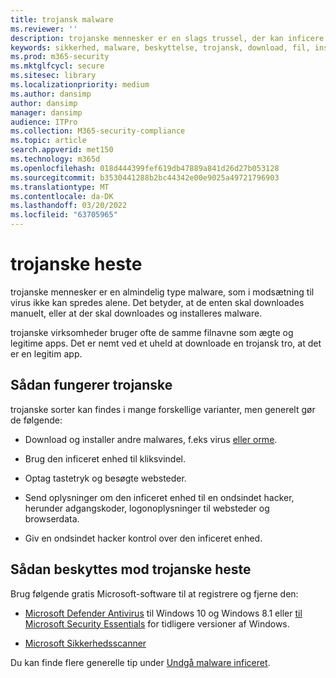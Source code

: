 ```yaml
---
title: trojansk malware
ms.reviewer: ''
description: trojanske mennesker er en slags trussel, der kan inficere din enhed. På denne side kan du se, hvad de er, og hvordan du kan fjerne dem.
keywords: sikkerhed, malware, beskyttelse, trojansk, download, fil, instruktion, trojanske, virus, beskyttelse, oprydning, fjernelse, antimalware, antivirus, WDSI, MMPC, Microsoft Malware Protection Center, malwaretyper
ms.prod: m365-security
ms.mktglfcycl: secure
ms.sitesec: library
ms.localizationpriority: medium
ms.author: dansimp
author: dansimp
manager: dansimp
audience: ITPro
ms.collection: M365-security-compliance
ms.topic: article
search.appverid: met150
ms.technology: m365d
ms.openlocfilehash: 018d444399fef619db47889a841d26d27b053128
ms.sourcegitcommit: b3530441288b2bc44342e00e9025a49721796903
ms.translationtype: MT
ms.contentlocale: da-DK
ms.lasthandoff: 03/20/2022
ms.locfileid: "63705965"
---
```

# <a name="trojans"></a>trojanske heste

trojanske mennesker er en almindelig type malware, som i modsætning til virus ikke kan spredes alene. Det betyder, at de enten skal downloades manuelt, eller at der skal downloades og installeres malware.

trojanske virksomheder bruger ofte de samme filnavne som ægte og legitime apps. Det er nemt ved et uheld at downloade en trojansk tro, at det er en legitim app.

## <a name="how-trojans-work"></a>Sådan fungerer trojanske

trojanske sorter kan findes i mange forskellige varianter, men generelt gør de følgende:

- Download og installer andre malwares, f.eks virus [eller orme](worms-malware.md).

- Brug den inficeret enhed til kliksvindel.

- Optag tastetryk og besøgte websteder.

- Send oplysninger om den inficeret enhed til en ondsindet hacker, herunder adgangskoder, logonoplysninger til websteder og browserdata.

- Giv en ondsindet hacker kontrol over den inficeret enhed.

## <a name="how-to-protect-against-trojans"></a>Sådan beskyttes mod trojanske heste

Brug følgende gratis Microsoft-software til at registrere og fjerne den:

- [Microsoft Defender Antivirus](/microsoft-365/security/defender-endpoint/microsoft-defender-antivirus-in-windows-10) til Windows 10 og Windows 8.1 eller [til Microsoft Security Essentials](https://www.microsoft.com/download/details.aspx?id=5201) for tidligere versioner af Windows.

- [Microsoft Sikkerhedsscanner](safety-scanner-download.md)

Du kan finde flere generelle tip under [Undgå malware inficeret](prevent-malware-infection.md).